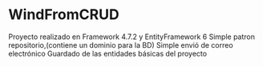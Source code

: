 # WindFromCRUD
Proyecto realizado en Framework 4.7.2 y EntityFramework 6
Simple patron repositorio,(contiene un dominio para la BD)
Simple envió de correo electrónico
Guardado de las entidades básicas del proyecto
